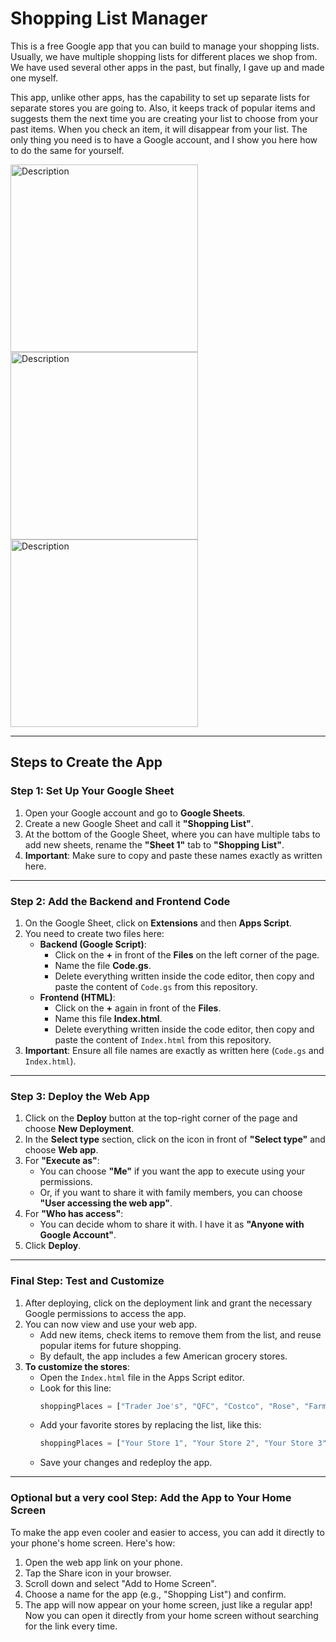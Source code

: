 
# Shopping List Manager

This is a free Google app that you can build to manage your shopping lists. Usually, we have multiple shopping lists for different places we shop from. We have used several other apps in the past, but finally, I gave up and made one myself. 

This app, unlike other apps, has the capability to set up separate lists for separate stores you are going to. Also, it keeps track of popular items and suggests them the next time you are creating your list to choose from your past items. When you check an item, it will disappear from your list. The only thing you need is to have a Google account, and I show you here how to do the same for yourself.

<img src="https://github.com/user-attachments/assets/8ffd5329-ac66-4258-b8bb-47bc9a95c568" alt="Description" width="300" >
<img src="https://github.com/user-attachments/assets/88194856-5096-4a55-8fb6-b340da6a87e9" alt="Description" width="300">
<img src="https://github.com/user-attachments/assets/ad67b4e9-b5c0-42ba-9f1d-85d448a5173e" alt="Description" width="300">

---

## Steps to Create the App

### Step 1: Set Up Your Google Sheet
1. Open your Google account and go to **Google Sheets**.
2. Create a new Google Sheet and call it **"Shopping List"**.
3. At the bottom of the Google Sheet, where you can have multiple tabs to add new sheets, rename the **"Sheet 1"** tab to **"Shopping List"**.
4. **Important**: Make sure to copy and paste these names exactly as written here.

---

### Step 2: Add the Backend and Frontend Code
1. On the Google Sheet, click on **Extensions** and then **Apps Script**.
2. You need to create two files here:
   - **Backend (Google Script)**:
     - Click on the **+** in front of the **Files** on the left corner of the page.
     - Name the file **Code.gs**.
     - Delete everything written inside the code editor, then copy and paste the content of `Code.gs` from this repository.
   - **Frontend (HTML)**:
     - Click on the **+** again in front of the **Files**.
     - Name this file **Index.html**.
     - Delete everything written inside the code editor, then copy and paste the content of `Index.html` from this repository.
3. **Important**: Ensure all file names are exactly as written here (`Code.gs` and `Index.html`).

---

### Step 3: Deploy the Web App
1. Click on the **Deploy** button at the top-right corner of the page and choose **New Deployment**.
2. In the **Select type** section, click on the icon in front of **"Select type"** and choose **Web app**.
3. For **"Execute as"**:
   - You can choose **"Me"** if you want the app to execute using your permissions.
   - Or, if you want to share it with family members, you can choose **"User accessing the web app"**.
4. For **"Who has access"**:
   - You can decide whom to share it with. I have it as **"Anyone with Google Account"**.
5. Click **Deploy**.

---

### Final Step: Test and Customize
1. After deploying, click on the deployment link and grant the necessary Google permissions to access the app.
2. You can now view and use your web app.
   - Add new items, check items to remove them from the list, and reuse popular items for future shopping.
   - By default, the app includes a few American grocery stores.
3. **To customize the stores**:
   - Open the `Index.html` file in the Apps Script editor.
   - Look for this line:
     ```javascript
     shoppingPlaces = ["Trader Joe's", "QFC", "Costco", "Rose", "Farmers Market", "Fred Meyer", "Others"];
     ```
   - Add your favorite stores by replacing the list, like this:
     ```javascript
     shoppingPlaces = ["Your Store 1", "Your Store 2", "Your Store 3"];
     ```
   - Save your changes and redeploy the app.

---

### Optional but a very cool Step: Add the App to Your Home Screen
To make the app even cooler and easier to access, you can add it directly to your phone's home screen. Here's how:

1. Open the web app link on your phone.
2. Tap the Share icon in your browser.
3. Scroll down and select "Add to Home Screen".
4. Choose a name for the app (e.g., "Shopping List") and confirm.
5. The app will now appear on your home screen, just like a regular app!
Now you can open it directly from your home screen without searching for the link every time.

